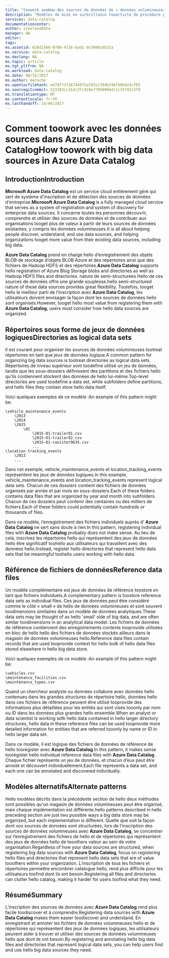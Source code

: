 ```yaml
---
title: "toowork aaaHow des sources de données de « données volumineuses » | Documents Microsoft"
description: "Modèles de mise en surbrillance tooarticle de procédure pour l’utilisation d’Azure Data Catalog des sources de données de « données volumineuses », y compris le stockage d’objets Blob Azure, Azure Data Lake et Hadoop HDFS."
services: data-catalog
documentationcenter: 
author: steelanddata
manager: NA
editor: 
tags: 
ms.assetid: 626d1568-0780-4726-bad1-9c5000c6b31a
ms.service: data-catalog
ms.devlang: NA
ms.topic: article
ms.tgt_pltfrm: NA
ms.workload: data-catalog
ms.date: 08/15/2017
ms.author: maroche
ms.openlocfilehash: e478f71f26744975a7d7e1784b74bf50b424cf65
ms.sourcegitcommit: 523283cc1b3c37c428e77850964dc1c33742c5f0
ms.translationtype: MT
ms.contentlocale: fr-FR
ms.lasthandoff: 10/06/2017
---
```

# <a name="how-toowork-with-big-data-sources-in-azure-data-catalog"></a><span data-ttu-id="f6333-103">Comment toowork avec les données sources dans Azure Data Catalog</span><span class="sxs-lookup"><span data-stu-id="f6333-103">How toowork with big data sources in Azure Data Catalog</span></span>
## <a name="introduction"></a><span data-ttu-id="f6333-104">Introduction</span><span class="sxs-lookup"><span data-stu-id="f6333-104">Introduction</span></span>
<span data-ttu-id="f6333-105">**Microsoft Azure Data Catalog** est un service cloud entièrement géré qui sert de système d'inscription et de détection des sources de données d'entreprise.</span><span class="sxs-lookup"><span data-stu-id="f6333-105">**Microsoft Azure Data Catalog** is a fully managed cloud service that serves as a system of registration and system of discovery for enterprise data sources.</span></span> <span data-ttu-id="f6333-106">Il concerne toutes les personnes découvrir, comprendre et utiliser des sources de données et de contribuer aux organisations tooget plus de valeur à partir de leurs sources de données existantes, y compris les données volumineuses.</span><span class="sxs-lookup"><span data-stu-id="f6333-106">It is all about helping people discover, understand, and use data sources, and helping organizations tooget more value from their existing data sources, including big data.</span></span>

<span data-ttu-id="f6333-107">**Azure Data Catalog** prend en charge hello d’enregistrement des objets BLOB de stockage d’objets BLOB Azure et des répertoires ainsi que des fichiers de Hadoop HDFS et des répertoires.</span><span class="sxs-lookup"><span data-stu-id="f6333-107">**Azure Data Catalog** supports hello registration of Azure Blog Storage blobs and directories as well as Hadoop HDFS files and directories.</span></span> <span data-ttu-id="f6333-108">nature de semi-structurées Hello de ces sources de données offre une grande souplesse.</span><span class="sxs-lookup"><span data-stu-id="f6333-108">hello semi-structured nature of these data sources provides great flexibility.</span></span> <span data-ttu-id="f6333-109">Toutefois, tooget hello le meilleur parti de l’inscription avec **Azure Data Catalog**, les utilisateurs doivent envisager la façon dont les sources de données hello sont organisés.</span><span class="sxs-lookup"><span data-stu-id="f6333-109">However, tooget hello most value from registering them with **Azure Data Catalog**, users must consider how hello data sources are organized.</span></span>

## <a name="directories-as-logical-data-sets"></a><span data-ttu-id="f6333-110">Répertoires sous forme de jeux de données logiques</span><span class="sxs-lookup"><span data-stu-id="f6333-110">Directories as logical data sets</span></span>
<span data-ttu-id="f6333-111">Il est courant pour organiser les sources de données volumineuses tootreat répertoires en tant que jeux de données logique.</span><span class="sxs-lookup"><span data-stu-id="f6333-111">A common pattern for organizing big data sources is tootreat directories as logical data sets.</span></span> <span data-ttu-id="f6333-112">Répertoires de niveau supérieur sont toodefine utilisé un jeu de données, tandis que les sous-dossiers définissent des partitions et des fichiers hello qu’ils contiennent stockent des données de hello lui-même.</span><span class="sxs-lookup"><span data-stu-id="f6333-112">Top-level directories are used toodefine a data set, while subfolders define partitions, and hello files they contain store hello data itself.</span></span>

<span data-ttu-id="f6333-113">Voici quelques exemples de ce modèle :</span><span class="sxs-lookup"><span data-stu-id="f6333-113">An example of this pattern might be:</span></span>

    \vehicle_maintenance_events
        \2013
        \2014
        \2015
            \01
                \2015-01-trailer01.csv
                \2015-01-trailer92.csv
                \2015-01-canister9635.csv
                ...
    \location_tracking_events
        \2013
        ...

<span data-ttu-id="f6333-114">Dans cet exemple, vehicle_maintenance_events et location_tracking_events représentent les jeux de données logiques.</span><span class="sxs-lookup"><span data-stu-id="f6333-114">In this example, vehicle_maintenance_events and location_tracking_events represent logical data sets.</span></span> <span data-ttu-id="f6333-115">Chacun de ces dossiers contient des fichiers de données organisés par année et par mois en sous-dossiers.</span><span class="sxs-lookup"><span data-stu-id="f6333-115">Each of these folders contains data files that are organized by year and month into subfolders.</span></span> <span data-ttu-id="f6333-116">Chacun de ces dossiers peut contenir des centaines ou des milliers de fichiers.</span><span class="sxs-lookup"><span data-stu-id="f6333-116">Each of these folders could potentially contain hundreds or thousands of files.</span></span>

<span data-ttu-id="f6333-117">Dans ce modèle, l’enregistrement des fichiers individuels auprès d’ **Azure Data Catalog** ne sert sans doute à rien.</span><span class="sxs-lookup"><span data-stu-id="f6333-117">In this pattern, registering individual files with **Azure Data Catalog** probably does not make sense.</span></span> <span data-ttu-id="f6333-118">Au lieu de cela, inscrivez les répertoires hello qui représentent des jeux de données hello être significatif toohello aux utilisateurs qui travaillent avec des données hello.</span><span class="sxs-lookup"><span data-stu-id="f6333-118">Instead, register hello directories that represent hello data sets that be meaningful toohello users working with hello data.</span></span>

## <a name="reference-data-files"></a><span data-ttu-id="f6333-119">Référence de fichiers de données</span><span class="sxs-lookup"><span data-stu-id="f6333-119">Reference data files</span></span>
<span data-ttu-id="f6333-120">Un modèle complémentaire est jeux de données de référence toostore en tant que fichiers individuels.</span><span class="sxs-lookup"><span data-stu-id="f6333-120">A complementary pattern is toostore reference data sets as individual files.</span></span> <span data-ttu-id="f6333-121">Ces jeux de données peut être considéré comme le côté « small » de hello de données volumineuses et sont souvent toodimensions similaires dans un modèle de données analytiques.</span><span class="sxs-lookup"><span data-stu-id="f6333-121">These data sets may be thought of as hello 'small' side of big data, and are often similar toodimensions in an analytical data model.</span></span> <span data-ttu-id="f6333-122">Les fichiers de données de référence contiennent des enregistrements contexte tooprovide utilisées en bloc de hello hello des fichiers de données stockés ailleurs dans le magasin de données volumineuses hello.</span><span class="sxs-lookup"><span data-stu-id="f6333-122">Reference data files contain records that are used tooprovide context for hello bulk of hello data files stored elsewhere in hello big data store.</span></span>

<span data-ttu-id="f6333-123">Voici quelques exemples de ce modèle :</span><span class="sxs-lookup"><span data-stu-id="f6333-123">An example of this pattern might be:</span></span>

    \vehicles.csv
    \maintenance_facilities.csv
    \maintenance_types.csv

<span data-ttu-id="f6333-124">Quand un chercheur analyste ou données collabore avec données hello contenues dans les grandes structures de répertoire hello, données hello dans ces fichiers de référence peuvent être utilisé tooprovide des informations plus détaillées pour les entités qui sont visés tooonly par nom ou ID dans les données plus grandes hello ensemble.</span><span class="sxs-lookup"><span data-stu-id="f6333-124">When an analyst or data scientist is working with hello data contained in hello larger directory structures, hello data in these reference files can be used tooprovide more detailed information for entities that are referred tooonly by name or ID in hello larger data set.</span></span>

<span data-ttu-id="f6333-125">Dans ce modèle, il est logique des fichiers de données de référence de hello tooregister avec **Azure Data Catalog**.</span><span class="sxs-lookup"><span data-stu-id="f6333-125">In this pattern, it makes sense tooregister hello individual reference data files with **Azure Data Catalog**.</span></span> <span data-ttu-id="f6333-126">Chaque fichier représente un jeu de données, et chacun d’eux peut être annoté et découvert individuellement.</span><span class="sxs-lookup"><span data-stu-id="f6333-126">Each file represents a data set, and each one can be annotated and discovered individually.</span></span>

## <a name="alternate-patterns"></a><span data-ttu-id="f6333-127">Modèles alternatifs</span><span class="sxs-lookup"><span data-stu-id="f6333-127">Alternate patterns</span></span>
<span data-ttu-id="f6333-128">Hello modèles décrits dans la précédente section de hello deux méthodes sont possibles qu'un magasin de données volumineuses peut être organisé, mais chaque implémentation est différente.</span><span class="sxs-lookup"><span data-stu-id="f6333-128">hello patterns described in hello preceding section are just two possible ways a big data store may be organized, but each implementation is different.</span></span> <span data-ttu-id="f6333-129">Quelle que soit la façon dont vos sources de données sont structurées, lors de l’inscription des sources de données volumineuses avec **Azure Data Catalog**, se concentrer sur l’enregistrement des fichiers de hello et de répertoires qui représentent des jeux de données hello de tooothers valeur au sein de votre organisation.</span><span class="sxs-lookup"><span data-stu-id="f6333-129">Regardless of how your data sources are structured, when registering big data sources with **Azure Data Catalog**, focus on registering hello files and directories that represent hello data sets that are of value tooothers within your organization.</span></span> <span data-ttu-id="f6333-130">L’inscription de tous les fichiers et répertoires permettre encombrer catalogue hello, rend plus difficile pour les utilisateurs toofind dont ils ont besoin.</span><span class="sxs-lookup"><span data-stu-id="f6333-130">Registering all files and directories can clutter hello catalog, making it harder for users toofind what they need.</span></span>

## <a name="summary"></a><span data-ttu-id="f6333-131">Résumé</span><span class="sxs-lookup"><span data-stu-id="f6333-131">Summary</span></span>
<span data-ttu-id="f6333-132">L’inscription des sources de données avec **Azure Data Catalog** rend plus facile toodiscover et à comprendre.</span><span class="sxs-lookup"><span data-stu-id="f6333-132">Registering data sources with **Azure Data Catalog** makes them easier toodiscover and understand.</span></span> <span data-ttu-id="f6333-133">En enregistrant et annoter les fichiers de données volumineuses hello et de répertoires qui représentent des jeux de données logiques, les utilisateurs peuvent aider à trouver et utiliser des sources de données volumineuses hello que dont ils ont besoin.</span><span class="sxs-lookup"><span data-stu-id="f6333-133">By registering and annotating hello big data files and directories that represent logical data sets, you can help users find and use hello big data sources they need.</span></span>
